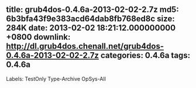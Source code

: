 title: grub4dos-0.4.6a-2013-02-02-2.7z
md5: 6b3bfa43f9e383acd64dab8fb768ed8c
size: 284K
date: 2013-02-02 18:21:12.000000000 +0800
downlink: http://dl.grub4dos.chenall.net/grub4dos-0.4.6a-2013-02-02-2.7z
categories: 0.4.6a
tags: 0.4.6a
---

Labels: 
 TestOnly
 Type-Archive
 OpSys-All